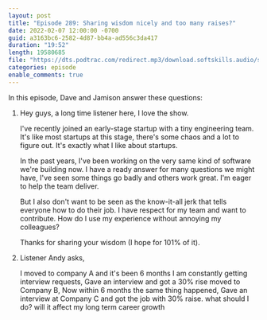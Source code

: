 ```yaml
---
layout: post
title: "Episode 289: Sharing wisdom nicely and too many raises?"
date: 2022-02-07 12:00:00 -0700
guid: a3163bc6-2582-4d87-bb4a-ad556c3da417
duration: "19:52"
length: 19580685
file: "https://dts.podtrac.com/redirect.mp3/download.softskills.audio/sse-289.mp3"
categories: episode
enable_comments: true
---
```


In this episode, Dave and Jamison answer these questions:

1. Hey guys, a long time listener here, I love the show.
   
   I've recently joined an early-stage startup with a tiny engineering team. It's like most startups at this stage, there's some chaos and a lot to figure out. It's exactly what I like about startups.
   
   In the past years, I've been working on the very same kind of software we're building now. I have a ready answer for many questions we might have, I've seen some things go badly and others work great. I'm eager to help the team deliver.
   
   But I also don't want to be seen as the know-it-all jerk that tells everyone how to do their job. I have respect for my team and want to contribute. How do I use my experience without annoying my colleagues?
   
   Thanks for sharing your wisdom (I hope for 101% of it).

2. Listener Andy asks,
   
   I moved to company A and it's been 6 months I am constantly getting interview requests, Gave an interview and got a 30% rise moved to Company B, Now within 6 months the same thing happened, Gave an interview at Company C and got the job with  30% raise.  what should I do? will it affect my long term career growth
